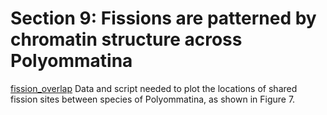 # Section 9: Fissions are patterned by chromatin structure across Polyommatina

[fission_overlap](<https://github.com/charlottewright/Poyommatina_evolution_MS/tree/main/9_chromatin/fission_overlap>)
Data and script needed to plot the locations of shared fission sites between species of Polyommatina, as shown in Figure 7. 
